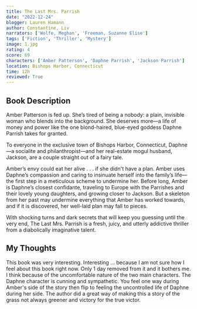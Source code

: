 ```yaml
---
title: The Last Mrs. Parrish
date: "2022-12-24"
blogger: Lauren Hamann
author: Constantine, Liv
narrators: ['Wolfe, Meghan', 'Freeman, Suzanne Elise']
tags: ['Fiction', 'Thriller', 'Mystery']
image: 1.jpg
rating: 4
score: 69
characters: ['Amber Patterson', 'Daphne Parrish', 'Jackson Parrish']
location: Bishops Harbor, Connecticut
time: 12h
reviewed: True
---
```



## Book Description

Amber Patterson is fed up. She’s tired of being a nobody: a plain, invisible woman who blends into the background. She deserves more—a life of money and power like the one blond-haired, blue-eyed goddess Daphne Parrish takes for granted.

To everyone in the exclusive town of Bishops Harbor, Connecticut, Daphne—a socialite and philanthropist—and her real-estate mogul husband, Jackson, are a couple straight out of a fairy tale.

Amber’s envy could eat her alive . . . if she didn't have a plan. Amber uses Daphne’s compassion and caring to insinuate herself into the family’s life—the first step in a meticulous scheme to undermine her. Before long, Amber is Daphne’s closest confidante, traveling to Europe with the Parrishes and their lovely young daughters, and growing closer to Jackson. But a skeleton from her past may undermine everything that Amber has worked towards, and if it is discovered, her well-laid plan may fall to pieces.

With shocking turns and dark secrets that will keep you guessing until the very end, The Last Mrs. Parrish is a fresh, juicy, and utterly addictive thriller from a diabolically imaginative talent.



## My Thoughts

This book was very interesting. Interesting ... because I am not sure how I feel about this book right now. Only 1 day removed from it and it bothers me. I think because of the uncomfortable nature of the two main characters. The Daphne character is cunning and sympathetic. You feel one way during Amber's side of the story then flip to feeling the uncontrolled life of Daphne during her side. The author did a great way of making this a story of the grass not always greener and victory for the true victor. 
